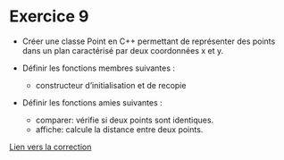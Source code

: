 # Exercice 9

* Créer une classe Point en C++ permettant de représenter des points dans un plan caractérisé par deux coordonnées x et y.
* Définir les fonctions membres suivantes :

  * constructeur d’initialisation et de recopie

* Définir les fonctions amies suivantes :

  * comparer: vérifie si deux points sont identiques.
  * affiche: calcule la distance entre deux points.

[Lien vers la correction](https://repl.it/@arnaudbirk/Exercice9)
